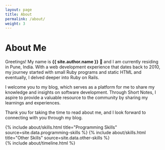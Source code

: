 ```yaml
---
layout: page
title: About
permalink: /about/
weight: 3
---
```


# **About Me**
Greetings! My name is **{{ site.author.name }}** :wave: and I am currently residing in Pune, India. With a web development experience that dates back to 2010, my journey started with small Ruby programs and static HTML and eventually, I delved deeper into Ruby on Rails.

I welcome you to my blog, which serves as a platform for me to share my knowledge and insights on software development. Through Short Notes, I aspire to provide a valuable resource to the community by sharing my learnings and experiences.

Thank you for taking the time to read about me, and I look forward to connecting with you through my blog.
<div class="row">
{% include about/skills.html title="Programming Skills" source=site.data.programming-skills %}
{% include about/skills.html title="Other Skills" source=site.data.other-skills %}
</div>

<div class="row">
{% include about/timeline.html %}
</div>